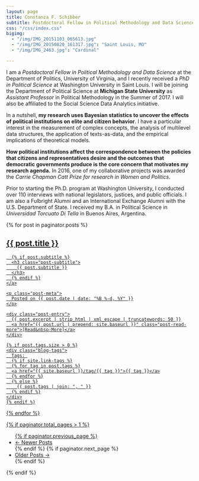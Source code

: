 ```yaml
---
layout: page
title: Constanza F. Schibber
subtitle: Postdoctoral Fellow in Political Methodology and Data Science
css: "/css/index.css"
bigimg:
  - "/img/IMG_20151103_065613.jpg"
  - "/img/IMG_20150820_161317.jpg": "Saint Louis, MO"
  - "/img/IMG_2463.jpg": "Cardinal"

---
```


I am a *Postdoctoral Fellow in Political Methodology and Data Science* at the Department of Politics, University of Virginia, and I recently received a *PhD in Political Science* at Washington University in Saint Louis. I will be joining the Department of Political Science at **Michigan State University** as *Assistant Professor* in Political Methodology in the Summer of 2017. I will also be affiliated to the Social Science Data Analytics initiative. 

In a nutshell, **my research uses Bayesian statistics to uncover the effects of political institutions on elite and citizen behavior**. I have a particular interest in the measurement of complex concepts, the analysis of multilevel data structures, the application of texts-as-data, and the empirical implications of theoretical models.

**How political institutions affect the correspondence between the policies that citizens and representatives desire and the outcomes that democratic governments produce is the core concern that motivates my research agenda.**  In 2016, one of my collaborative projects was awarded the *Carrie Chapman Catt Prize for research in Women and Politics*. 

Prior to starting the Ph.D. program at Washington University, I conducted over 110 interviews with national legislators, justices, and public officials. I am also a Fulbright Alumni and an International Exchange Alumni with the U.S. Department of State. I received my B.A. in Political Science in *Universidad Torcuato Di Tella* in Buenos Aires, Argentina.  


<div class="posts-list">
  {% for post in paginator.posts %}
  <article class="post-preview">
    <a href="{{ post.url | prepend: site.baseurl }}">
	  <h2 class="post-title">{{ post.title }}</h2>

	  {% if post.subtitle %}
	  <h3 class="post-subtitle">
	    {{ post.subtitle }}
	  </h3>
	  {% endif %}
    </a>

    <p class="post-meta">
      Posted on {{ post.date | date: "%B %-d, %Y" }}
    </p>

    <div class="post-entry">
      {{ post.excerpt | strip_html | xml_escape | truncatewords: 50 }}
	  <a href="{{ post.url | prepend: site.baseurl }}" class="post-read-more">[Read&nbsp;More]</a>
    </div>

    {% if post.tags.size > 0 %}
    <div class="blog-tags">
      Tags: 
      {% if site.link-tags %}
      {% for tag in post.tags %}
      <a href="{{ site.baseurl }}/tag/{{ tag }}">{{ tag }}</a>
      {% endfor %}
      {% else %}
        {{ post.tags | join: ", " }}
      {% endif %}
    </div>
    {% endif %}

   </article>
  {% endfor %}
</div>

{% if paginator.total_pages > 1 %}
<ul class="pager main-pager">
  {% if paginator.previous_page %}
  <li class="previous">
    <a href="{{ paginator.previous_page_path | prepend: site.baseurl | replace: '//', '/' }}">&larr; Newer Posts</a>
  </li>
  {% endif %}
  {% if paginator.next_page %}
  <li class="next">
    <a href="{{ paginator.next_page_path | prepend: site.baseurl | replace: '//', '/' }}">Older Posts &rarr;</a>
  </li>
  {% endif %}
</ul>
{% endif %}
